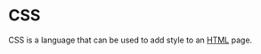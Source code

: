 # CSS































CSS is a language that can be used to add style to an [HTML](/wiki/HTML) page.















